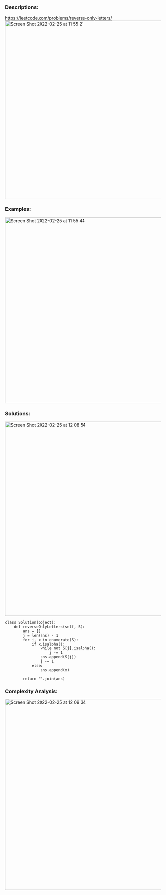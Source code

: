 ### Descriptions:
https://leetcode.com/problems/reverse-only-letters/
<img width="576" alt="Screen Shot 2022-02-25 at 11 55 21" src="https://user-images.githubusercontent.com/49216429/155755442-47c197f7-08d9-408f-a2bf-c4dcd4a0ca4e.png">

### Examples:
<img width="601" alt="Screen Shot 2022-02-25 at 11 55 44" src="https://user-images.githubusercontent.com/49216429/155755487-e08ff340-932c-4056-a4b9-4f884dc3d182.png">

### Solutions:
<img width="628" alt="Screen Shot 2022-02-25 at 12 08 54" src="https://user-images.githubusercontent.com/49216429/155757339-697a0d9d-7f79-4f34-b440-b7cb08507196.png">

```
class Solution(object):
    def reverseOnlyLetters(self, S):
        ans = []
        j = len(ans) - 1
        for i, x in enumerate(S):
            if x.isalpha():
                while not S[j].isalpha():
                    j -= 1
                ans.append(S[j])
                j -= 1
            else:
                ans.append(x)
        
        return "".join(ans)
```

### Complexity Analysis:
<img width="616" alt="Screen Shot 2022-02-25 at 12 09 34" src="https://user-images.githubusercontent.com/49216429/155757446-2112eaf0-629f-49cf-82e1-b441b8ccc63c.png">
